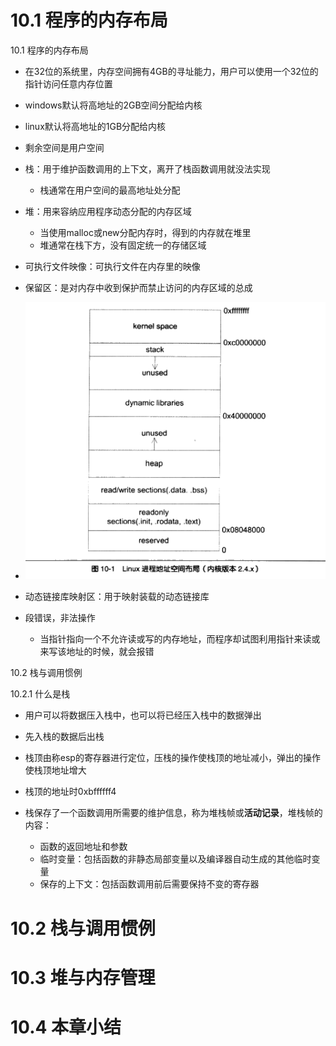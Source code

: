 # 10.1 程序的内存布局

10.1 程序的内存布局

- 在32位的系统里，内存空间拥有4GB的寻址能力，用户可以使用一个32位的指针访问任意内存位置
- windows默认将高地址的2GB空间分配给内核
- linux默认将高地址的1GB分配给内核
- 剩余空间是用户空间



- 栈：用于维护函数调用的上下文，离开了栈函数调用就没法实现
  - 栈通常在用户空间的最高地址处分配
- 堆：用来容纳应用程序动态分配的内存区域
  - 当使用malloc或new分配内存时，得到的内存就在堆里
  - 堆通常在栈下方，没有固定统一的存储区域
- 可执行文件映像：可执行文件在内存里的映像
- 保留区：是对内存中收到保护而禁止访问的内存区域的总成
- <img src="images/linux进程地址空间布局.png" style="zoom:150%;" />
- 动态链接库映射区：用于映射装载的动态链接库



- 段错误，非法操作
  - 当指针指向一个不允许读或写的内存地址，而程序却试图利用指针来读或来写该地址的时候，就会报错





10.2 栈与调用惯例

10.2.1 什么是栈

- 用户可以将数据压入栈中，也可以将已经压入栈中的数据弹出
- 先入栈的数据后出栈
- 栈顶由称esp的寄存器进行定位，压栈的操作使栈顶的地址减小，弹出的操作使栈顶地址增大
- 栈顶的地址时0xbffffff4



- 栈保存了一个函数调用所需要的维护信息，称为堆栈帧或**活动记录**，堆栈帧的内容：
  - 函数的返回地址和参数
  - 临时变量：包括函数的非静态局部变量以及编译器自动生成的其他临时变量
  - 保存的上下文：包括函数调用前后需要保持不变的寄存器



# 10.2 栈与调用惯例



# 10.3 堆与内存管理



# 10.4 本章小结